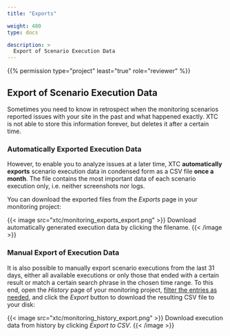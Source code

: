 ```yaml
---
title: "Exports"

weight: 480
type: docs

description: >
  Export of Scenario Execution Data
---
```


{{% permission type="project" least="true" role="reviewer" %}}

## Export of Scenario Execution Data

Sometimes you need to know in retrospect when the monitoring scenarios reported issues with your site in the past and what happened exactly. XTC is not able to store this information forever, but deletes it after a certain time. 

### Automatically Exported Execution Data

However, to enable you to analyze issues at a later time, XTC **automatically exports** scenario execution data in condensed form as a CSV file **once a month**. The file contains the most important data of each scenario execution only, i.e. neither screenshots nor logs. 

You can download the exported files from the _Exports_ page in your monitoring project:

{{< image src="xtc/monitoring_exports_export.png" >}}
Download automatically generated execution data by clicking the filename.
{{< /image >}}  

### Manual Export of Execution Data

It is also possible to manually export scenario executions from the last 31 days, either all available executions or only those that ended with a certain result or match a certain search phrase in the chosen time range. To this end, open the _History_ page of your monitoring project, [filter the entries as needed](../400-monitoring-projects/#history), and click the _Export_ button to download the resulting CSV file to your disk:

{{< image src="xtc/monitoring_history_export.png" >}}
Download execution data from history by clicking _Export to CSV_.
{{< /image >}}  

